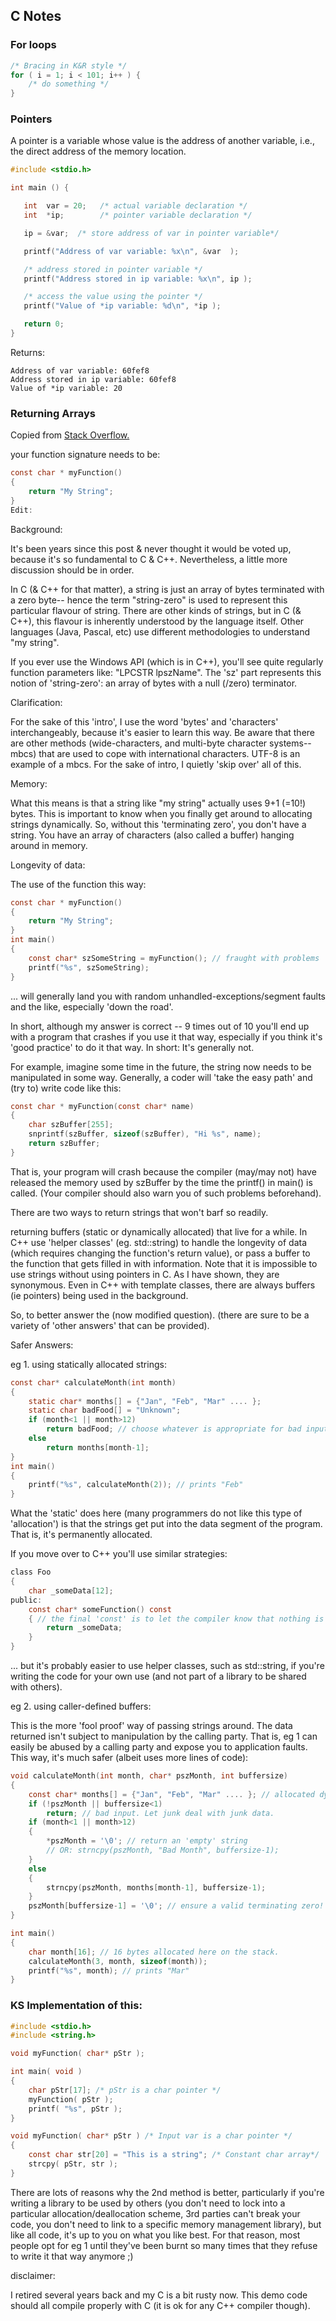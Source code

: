 ## C Notes
### For loops

```c
/* Bracing in K&R style */
for ( i = 1; i < 101; i++ ) {
    /* do something */
}
```

### Pointers
A pointer is a variable whose value is the address of another variable, i.e.,
the direct address of the memory location.
```c
#include <stdio.h>

int main () {

   int  var = 20;   /* actual variable declaration */
   int  *ip;        /* pointer variable declaration */

   ip = &var;  /* store address of var in pointer variable*/

   printf("Address of var variable: %x\n", &var  );

   /* address stored in pointer variable */
   printf("Address stored in ip variable: %x\n", ip );

   /* access the value using the pointer */
   printf("Value of *ip variable: %d\n", *ip );

   return 0;
}
```
Returns:
```
Address of var variable: 60fef8
Address stored in ip variable: 60fef8
Value of *ip variable: 20
```

### Returning Arrays

Copied from [Stack Overflow.](https://stackoverflow.com/questions/1496313/returning-c-string-from-a-function)

your function signature needs to be:

```c
const char * myFunction()
{
    return "My String";
}
Edit:
```

Background:

It's been years since this post & never thought it would be voted up, because it's so fundamental to C & C++. Nevertheless, a little more discussion should be in order.

In C (& C++ for that matter), a string is just an array of bytes terminated with a zero byte-- hence the term "string-zero" is used to represent this particular flavour of string. There are other kinds of strings, but in C (& C++), this flavour is inherently understood by the language itself. Other languages (Java, Pascal, etc) use different methodologies to understand "my string".

If you ever use the Windows API (which is in C++), you'll see quite regularly function parameters like: "LPCSTR lpszName". The 'sz' part represents this notion of 'string-zero': an array of bytes with a null (/zero) terminator.

Clarification:

For the sake of this 'intro', I use the word 'bytes' and 'characters' interchangeably, because it's easier to learn this way. Be aware that there are other methods (wide-characters, and multi-byte character systems--mbcs) that are used to cope with international characters. UTF-8 is an example of a mbcs. For the sake of intro, I quietly 'skip over' all of this.

Memory:

What this means is that a string like "my string" actually uses 9+1 (=10!) bytes. This is important to know when you finally get around to allocating strings dynamically. So, without this 'terminating zero', you don't have a string. You have an array of characters (also called a buffer) hanging around in memory.

Longevity of data:

The use of the function this way:

```c
const char * myFunction()
{
    return "My String";
}
int main() 
{
    const char* szSomeString = myFunction(); // fraught with problems
    printf("%s", szSomeString);
}
```
... will generally land you with random unhandled-exceptions/segment faults and the like, especially 'down the road'.

In short, although my answer is correct -- 9 times out of 10 you'll end up with a program that crashes if you use it that way, especially if you think it's 'good practice' to do it that way. In short: It's generally not.

For example, imagine some time in the future, the string now needs to be manipulated in some way. Generally, a coder will 'take the easy path' and (try to) write code like this:

```c
const char * myFunction(const char* name)
{
    char szBuffer[255];
    snprintf(szBuffer, sizeof(szBuffer), "Hi %s", name);
    return szBuffer;
}
```
That is, your program will crash because the compiler (may/may not) have released the memory used by szBuffer by the time the printf() in main() is called. (Your compiler should also warn you of such problems beforehand).

There are two ways to return strings that won't barf so readily.

returning buffers (static or dynamically allocated) that live for a while. In C++ use 'helper classes' (eg. std::string) to handle the longevity of data (which requires changing the function's return value), or
pass a buffer to the function that gets filled in with information.
Note that it is impossible to use strings without using pointers in C. As I have shown, they are synonymous. Even in C++ with template classes, there are always buffers (ie pointers) being used in the background.

So, to better answer the (now modified question). (there are sure to be a variety of 'other answers' that can be provided).

Safer Answers:

eg 1. using statically allocated strings:
```c
const char* calculateMonth(int month) 
{
    static char* months[] = {"Jan", "Feb", "Mar" .... }; 
    static char badFood[] = "Unknown";
    if (month<1 || month>12) 
        return badFood; // choose whatever is appropriate for bad input. Crashing is never appropriate however.
    else
        return months[month-1];
}
int main()
{
    printf("%s", calculateMonth(2)); // prints "Feb"
}
```
What the 'static' does here (many programmers do not like this type of 'allocation') is that the strings get put into the data segment of the program. That is, it's permanently allocated.

If you move over to C++ you'll use similar strategies:

```c
class Foo 
{
    char _someData[12];
public:
    const char* someFunction() const
    { // the final 'const' is to let the compiler know that nothing is changed in the class when this function is called.
        return _someData;
    }   
}
```
... but it's probably easier to use helper classes, such as std::string, if you're writing the code for your own use (and not part of a library to be shared with others).

eg 2. using caller-defined buffers:

This is the more 'fool proof' way of passing strings around. The data returned isn't subject to manipulation by the calling party. That is, eg 1 can easily be abused by a calling party and expose you to application faults. This way, it's much safer (albeit uses more lines of code):

```c
void calculateMonth(int month, char* pszMonth, int buffersize) 
{
    const char* months[] = {"Jan", "Feb", "Mar" .... }; // allocated dynamically during the function call. (Can be inefficient with a bad compiler)
    if (!pszMonth || buffersize<1) 
        return; // bad input. Let junk deal with junk data.
    if (month<1 || month>12)
    {
        *pszMonth = '\0'; // return an 'empty' string 
        // OR: strncpy(pszMonth, "Bad Month", buffersize-1);
    }
    else
    {
        strncpy(pszMonth, months[month-1], buffersize-1);
    }
    pszMonth[buffersize-1] = '\0'; // ensure a valid terminating zero! Many people forget this!
}

int main()
{
    char month[16]; // 16 bytes allocated here on the stack.
    calculateMonth(3, month, sizeof(month));
    printf("%s", month); // prints "Mar"
}
```
### KS Implementation of this:
```c
#include <stdio.h>
#include <string.h>

void myFunction( char* pStr );

int main( void )
{
    char pStr[17]; /* pStr is a char pointer */
    myFunction( pStr );
    printf( "%s", pStr );
}

void myFunction( char* pStr ) /* Input var is a char pointer */
{
    const char str[20] = "This is a string"; /* Constant char array*/
    strcpy( pStr, str );
}
```

There are lots of reasons why the 2nd method is better, particularly if you're writing a library to be used by others (you don't need to lock into a particular allocation/deallocation scheme, 3rd parties can't break your code, you don't need to link to a specific memory management library), but like all code, it's up to you on what you like best. For that reason, most people opt for eg 1 until they've been burnt so many times that they refuse to write it that way anymore ;)

disclaimer:

I retired several years back and my C is a bit rusty now. This demo code should all compile properly with C (it is ok for any C++ compiler though).